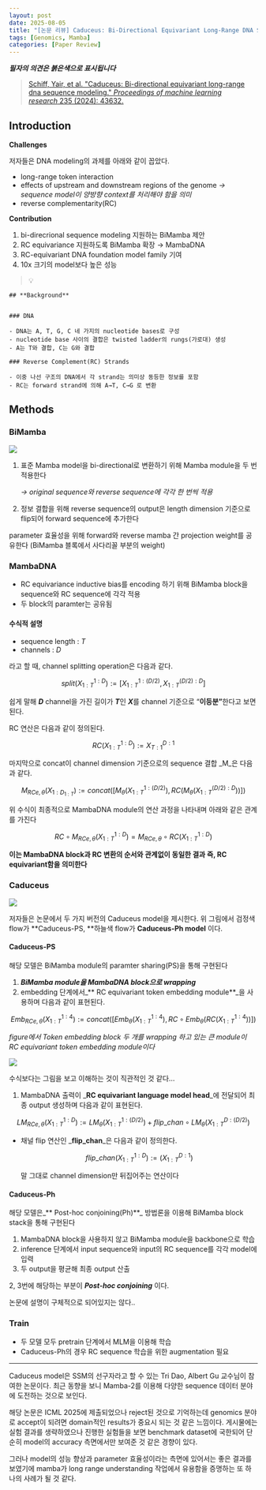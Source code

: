 ```yaml
---
layout: post
date: 2025-08-05
title: "[논문 리뷰] Caduceus: Bi-Directional Equivariant Long-Range DNA Sequence Modeling"
tags: [Genomics, Mamba]
categories: [Paper Review]
---
```


<span class="notion-red">_**필자의 의견은 붉은색으로 표시됩니다**_</span>


> [Schiff, Yair, et al. "Caduceus: Bi-directional equivariant long-range dna sequence modeling." ](https://pmc.ncbi.nlm.nih.gov/articles/PMC12189541/)[_Proceedings of machine learning research_](https://pmc.ncbi.nlm.nih.gov/articles/PMC12189541/)[ 235 (2024): 43632.](https://pmc.ncbi.nlm.nih.gov/articles/PMC12189541/)



## Introduction


**Challenges**


저자들은 DNA modeling의 과제를 아래와 같이 꼽았다.

- long-range token interaction
- effects of upstream and downstream regions of the genome 
_→ sequence model이 양방향 context를 처리해야 함을 의미_
- reverse complementarity(RC)

**Contribution**

1. bi-direcrional sequence modeling 지원하는 BiMamba 제안
1. RC equivariance 지원하도록 BiMamba 확장 → MambaDNA
1. RC-equivariant DNA foundation model family 기여
1. 10x 크기의 model보다 높은 성능

> 💡 


	## **Background**


	### DNA

	- DNA는 A, T, G, C 네 가지의 nucleotide bases로 구성
	- nucleotide base 사이의 결합은 twisted ladder의 rungs(가로대) 생성
	- A는 T와 결합, C는 G와 결합

	### Reverse Complement(RC) Strands

	- 이중 나선 구조의 DNA에서 각 strand는 의미상 동등한 정보를 포함
	- RC는 forward strand에 의해 A→T, C→G 로 변환


## Methods



### BiMamba


![](https://prod-files-secure.s3.us-west-2.amazonaws.com/542b861c-36a8-4051-84e5-8804b6728dba/2c247d59-7815-4980-99f0-8f0d21f445a7/image.png?X-Amz-Algorithm=AWS4-HMAC-SHA256&X-Amz-Content-Sha256=UNSIGNED-PAYLOAD&X-Amz-Credential=ASIAZI2LB466RJ74UTFY%2F20251013%2Fus-west-2%2Fs3%2Faws4_request&X-Amz-Date=20251013T100113Z&X-Amz-Expires=3600&X-Amz-Security-Token=IQoJb3JpZ2luX2VjEJn%2F%2F%2F%2F%2F%2F%2F%2F%2F%2FwEaCXVzLXdlc3QtMiJIMEYCIQC8yeJ1lgwNHIoyZctGScYg8AlS%2FGxSEDIrIW3PNUnLfgIhAM0tmpw5HxhoWxnTIxytuCPN5KmBngB5rL4Ko5wRYXmAKv8DCEIQABoMNjM3NDIzMTgzODA1IgytND3n7rtPC42XZVEq3ANkD%2BvqW8LIxF2h3v4ZG2caLUTovMb%2FtEaO2p%2BrCdEOyXngvD0LG7NwzFmTRjhbXGIFuVklyERY5nG8Z7u6%2BZw4HL6AT8bMpcq89OoEn%2FrUljPLDuZIOyTPysw45ur6kc6Q1h7GgOqwaFptNLz1rq981FF3iVUTomqCfESBb9tMaQZ9PfQ7i11mB34b8rda0E6uSUDhtCBsj693BvdScLSHK7qSgcdR4mmndy1%2FJMQX%2F%2FOuSKWxp%2FkQDFjddo5UrucAy2DPhs4VC1TPuojYf3Kwxc9tQpNg0oWaTWGqXOkutq2AVRbQ0SQa5xuSDYN0VgzblqYl2hUuCeUlHN93G%2FuOhHRg%2BJH4jIh94bNqybM9PHj58f9bTq0QYZti1C59%2FwUEOM6F%2BtU2BW3LdPgtHztEGsz5z4NNJkxogDLk%2FX%2BISQFzSCGqXCwpsvwQj3KCM9LRt7KP6u8IqzqJ22TRqK4Da4D%2BOmlxsqKbhxeHFypBTjZBqZGVK14O3q%2FUL%2F8NOYICz4ORbM4DaGGdzrnW0jlm5PoUKUbTMERpQ3l3CwMokHory%2By8qI%2Bjak6BFxfrMkPCxXXWWAryMc9s4sZe2I%2BZmJVTjD4929huEUToH5KvDbI0kHCdSht30EaPfzCzgrPHBjqkAceXoHrhilqXIxQeqgZGuvpbX8MUK%2FpaJhZSN7RZ1rH0ADl414GH98XWVqzgdsSAbw3YcqR92vIstl0mX9wyvuPD66z3Cd5Lb%2F7p0KxDoyXiHmqb3WXUudNNrCF4Rbg5qmwnUw9%2BJjlaX1XMOHzEw%2BNn%2BrQNBi5bgR4aDWwpJKyE8rWaHwIwkixj6n6NA3hxL5hvZywSySlgwcVfExhzNTJ1vGS8&X-Amz-Signature=0d1eacacc338847d1e31ecdef8cd1ee72bbcba6401297057e5e1eeb657581422&X-Amz-SignedHeaders=host&x-amz-checksum-mode=ENABLED&x-id=GetObject)

1. 표준 Mamba model을 bi-directional로 변환하기 위해 Mamba module을 두 번 적용한다

	_→ original sequence와 reverse sequence에 각각 한 번씩 적용_

1. 정보 결합을 위해 reverse sequence의 output은 length dimension 기준으로 flip되어 forward sequence에 추가한다

parameter 효율성을 위해 forward와 reverse mamba 간 projection weight를 공유한다 (BiMamba 블록에서 사다리꼴 부분의 weight)



### MambaDNA

- RC equivariance inductive bias를 encoding 하기 위해 BiMamba block을 sequence와 RC sequence에 각각 적용
- 두 block의 paramter는 공유됨


#### 수식적 설명

- sequence length : _T_
- channels : _D_

라고 할 때,  channel splitting operation은 다음과 같다.


$$
split(X^{1:D}_{1:T}):=[X^{1:(D/2)}_{1:T},X^{(D/2):D}_{1:T}]
$$


<span class="notion-red">쉽게 말해 </span><span class="notion-red">_**D**_</span><span class="notion-red"> channel을 가진 길이가 </span><span class="notion-red">_**T**_</span><span class="notion-red">인 </span><span class="notion-red">_**X**_</span><span class="notion-red">를 channel 기준으로 “</span><span class="notion-red">**이등분”**</span><span class="notion-red">한다고 보면 된다.</span>


RC 연산은 다음과 같이 정의된다.


$$
RC(X^{1:D}_{1:T}):=X^{D:1}_{T:1}
$$


마지막으로 concat이 channel dimension 기준으로의 sequence 결합 _M_은 다음과 같다.


$$
M_{RCe,\theta}(X_{1:D_{1:T}}):=concat([M_{\theta}(X^{1:(D/2)}_{1:T}),RC(M_{\theta}(X^{(D/2):D}_{1:T}))])
$$


위 수식이 최종적으로 MambaDNA module의 연산 과정을 나타내며 아래와 같은 관계를 가진다


$$
RC\circ M_{RCe,\theta}(X^{1:D}_{1:T}) = M_{RCe,\theta} \circ RC(X^{1:D}_{1:T})
$$


**이는 MambaDNA block과 RC 변환의 순서와 관계없이 동일한 결과 즉, RC equivariant함을 의미한다**



### Caduceus


![](https://prod-files-secure.s3.us-west-2.amazonaws.com/542b861c-36a8-4051-84e5-8804b6728dba/f94a60d7-8145-473b-aef9-7c68d3ec604a/image.png?X-Amz-Algorithm=AWS4-HMAC-SHA256&X-Amz-Content-Sha256=UNSIGNED-PAYLOAD&X-Amz-Credential=ASIAZI2LB466RJ74UTFY%2F20251013%2Fus-west-2%2Fs3%2Faws4_request&X-Amz-Date=20251013T100113Z&X-Amz-Expires=3600&X-Amz-Security-Token=IQoJb3JpZ2luX2VjEJn%2F%2F%2F%2F%2F%2F%2F%2F%2F%2FwEaCXVzLXdlc3QtMiJIMEYCIQC8yeJ1lgwNHIoyZctGScYg8AlS%2FGxSEDIrIW3PNUnLfgIhAM0tmpw5HxhoWxnTIxytuCPN5KmBngB5rL4Ko5wRYXmAKv8DCEIQABoMNjM3NDIzMTgzODA1IgytND3n7rtPC42XZVEq3ANkD%2BvqW8LIxF2h3v4ZG2caLUTovMb%2FtEaO2p%2BrCdEOyXngvD0LG7NwzFmTRjhbXGIFuVklyERY5nG8Z7u6%2BZw4HL6AT8bMpcq89OoEn%2FrUljPLDuZIOyTPysw45ur6kc6Q1h7GgOqwaFptNLz1rq981FF3iVUTomqCfESBb9tMaQZ9PfQ7i11mB34b8rda0E6uSUDhtCBsj693BvdScLSHK7qSgcdR4mmndy1%2FJMQX%2F%2FOuSKWxp%2FkQDFjddo5UrucAy2DPhs4VC1TPuojYf3Kwxc9tQpNg0oWaTWGqXOkutq2AVRbQ0SQa5xuSDYN0VgzblqYl2hUuCeUlHN93G%2FuOhHRg%2BJH4jIh94bNqybM9PHj58f9bTq0QYZti1C59%2FwUEOM6F%2BtU2BW3LdPgtHztEGsz5z4NNJkxogDLk%2FX%2BISQFzSCGqXCwpsvwQj3KCM9LRt7KP6u8IqzqJ22TRqK4Da4D%2BOmlxsqKbhxeHFypBTjZBqZGVK14O3q%2FUL%2F8NOYICz4ORbM4DaGGdzrnW0jlm5PoUKUbTMERpQ3l3CwMokHory%2By8qI%2Bjak6BFxfrMkPCxXXWWAryMc9s4sZe2I%2BZmJVTjD4929huEUToH5KvDbI0kHCdSht30EaPfzCzgrPHBjqkAceXoHrhilqXIxQeqgZGuvpbX8MUK%2FpaJhZSN7RZ1rH0ADl414GH98XWVqzgdsSAbw3YcqR92vIstl0mX9wyvuPD66z3Cd5Lb%2F7p0KxDoyXiHmqb3WXUudNNrCF4Rbg5qmwnUw9%2BJjlaX1XMOHzEw%2BNn%2BrQNBi5bgR4aDWwpJKyE8rWaHwIwkixj6n6NA3hxL5hvZywSySlgwcVfExhzNTJ1vGS8&X-Amz-Signature=2e4a4666906b5bc1e9f06f2d66bcb840083304160ba53e2a586e00f7dbf1e0be&X-Amz-SignedHeaders=host&x-amz-checksum-mode=ENABLED&x-id=GetObject)


저자들은 논문에서 두 가지 버전의 Caduceus model을 제시한다. 위 그림에서 검정색 flow가 **Caduceus-PS, **하늘색 flow가 **Caduceus-Ph model** 이다.



#### Caduceus-PS


해당 모델은 BiMamba module의 paramter sharing(PS)을 통해 구현된다

1. _**BiMamba module을 MambaDNA block으로 wrapping**_
1. embedding 단계에서_** RC equivariant token embedding module**_을 사용하며 다음과 같이 표현된다.

$$
Emb_{RCe,\theta}(X^{1:4}_{1:T}):=concat([Emb_{\theta}(X^{1:4}_{1:T}),RC \circ Emb_{\theta}(RC(X^{1:4}_{1:T}))])
$$


_figure에서 Token embedding block 두 개를 wrapping 하고 있는 큰 module이 RC equivariant token embedding module이다_


![](https://prod-files-secure.s3.us-west-2.amazonaws.com/542b861c-36a8-4051-84e5-8804b6728dba/b175e4da-71eb-4e91-8c23-a06dabe673c9/image.png?X-Amz-Algorithm=AWS4-HMAC-SHA256&X-Amz-Content-Sha256=UNSIGNED-PAYLOAD&X-Amz-Credential=ASIAZI2LB466RJ74UTFY%2F20251013%2Fus-west-2%2Fs3%2Faws4_request&X-Amz-Date=20251013T100113Z&X-Amz-Expires=3600&X-Amz-Security-Token=IQoJb3JpZ2luX2VjEJn%2F%2F%2F%2F%2F%2F%2F%2F%2F%2FwEaCXVzLXdlc3QtMiJIMEYCIQC8yeJ1lgwNHIoyZctGScYg8AlS%2FGxSEDIrIW3PNUnLfgIhAM0tmpw5HxhoWxnTIxytuCPN5KmBngB5rL4Ko5wRYXmAKv8DCEIQABoMNjM3NDIzMTgzODA1IgytND3n7rtPC42XZVEq3ANkD%2BvqW8LIxF2h3v4ZG2caLUTovMb%2FtEaO2p%2BrCdEOyXngvD0LG7NwzFmTRjhbXGIFuVklyERY5nG8Z7u6%2BZw4HL6AT8bMpcq89OoEn%2FrUljPLDuZIOyTPysw45ur6kc6Q1h7GgOqwaFptNLz1rq981FF3iVUTomqCfESBb9tMaQZ9PfQ7i11mB34b8rda0E6uSUDhtCBsj693BvdScLSHK7qSgcdR4mmndy1%2FJMQX%2F%2FOuSKWxp%2FkQDFjddo5UrucAy2DPhs4VC1TPuojYf3Kwxc9tQpNg0oWaTWGqXOkutq2AVRbQ0SQa5xuSDYN0VgzblqYl2hUuCeUlHN93G%2FuOhHRg%2BJH4jIh94bNqybM9PHj58f9bTq0QYZti1C59%2FwUEOM6F%2BtU2BW3LdPgtHztEGsz5z4NNJkxogDLk%2FX%2BISQFzSCGqXCwpsvwQj3KCM9LRt7KP6u8IqzqJ22TRqK4Da4D%2BOmlxsqKbhxeHFypBTjZBqZGVK14O3q%2FUL%2F8NOYICz4ORbM4DaGGdzrnW0jlm5PoUKUbTMERpQ3l3CwMokHory%2By8qI%2Bjak6BFxfrMkPCxXXWWAryMc9s4sZe2I%2BZmJVTjD4929huEUToH5KvDbI0kHCdSht30EaPfzCzgrPHBjqkAceXoHrhilqXIxQeqgZGuvpbX8MUK%2FpaJhZSN7RZ1rH0ADl414GH98XWVqzgdsSAbw3YcqR92vIstl0mX9wyvuPD66z3Cd5Lb%2F7p0KxDoyXiHmqb3WXUudNNrCF4Rbg5qmwnUw9%2BJjlaX1XMOHzEw%2BNn%2BrQNBi5bgR4aDWwpJKyE8rWaHwIwkixj6n6NA3hxL5hvZywSySlgwcVfExhzNTJ1vGS8&X-Amz-Signature=a4afa270a2603651579158e807daebb5bc93572f37d0da139ded1bac619d102d&X-Amz-SignedHeaders=host&x-amz-checksum-mode=ENABLED&x-id=GetObject)


<span class="notion-red">수식보다는 그림을 보고 이해하는 것이 직관적인 것 같다…</span>

1. MambaDNA 출력이 _**RC equivariant language model head**_에 전달되어 최종 output 생성하며 다음과 같이 표현된다.

$$
LM_{RCe,\theta}(X^{1:D}_{1:T}):= LM_{\theta}(X^{1:(D/2)}_{1:T})+flip\_chan\circ LM_{\theta}(X^{D:(D/2)}_{1:T})
$$

- 채널 flip 연산인 _**flip\_chan**_은 다음과 같이 정의한다.

	$$
	flip\_chan(X^{1:D}_{1:T}):=(X^{D:1}_{1:T})
	$$


	말 그대로 channel dimension만 뒤집어주는 연산이다



#### Caduceus-Ph


해당 모델은_** Post-hoc conjoining(Ph)**_ 방법론을 이용해 BiMamba block stack을 통해 구현된다

1. MambaDNA block을 사용하지 않고 BiMamba module을 backbone으로 학습
1. inference 단계에서 input sequence와 input의 RC sequence를 각각 model에 입력
1. 두 output을 평균해 최종 output 산출

2, 3번에 해당하는 부분이 _**Post-hoc conjoining**_ 이다.


<span class="notion-red">논문에 설명이 구체적으로 되어있지는 않다..</span>



### Train

- 두 모델 모두 pretrain 단계에서 MLM을 이용해 학습
- Caduceus-Ph의 경우 RC sequence 학습을 위한 augmentation 필요

---


<span class="notion-red">Caduceus model은 SSM의 선구자라고 할 수 있는 Tri Dao, Albert Gu 교수님이 참여한 논문이다. 최근 동향을 보니 Mamba-2를 이용해 다양한 sequence 데이터 분야에 도전하는 것으로 보인다.</span>


<span class="notion-red">해당 논문은 ICML 2025에 제출되었으나 reject된 것으로 기억하는데 genomics 분야로 accept이 되려면 domain적인 results가 중요시 되는 것 같은 느낌이다. 게시물에는 실험 결과를 생략하였으나 진행한 실험들을 보면 benchmark dataset에 국한되어 단순히 model의 accuracy 측면에서만 보여준 것 같은 경향이 있다.</span>


<span class="notion-red">그러나 model의 성능 향상과 parameter 효율성이라는 측면에 있어서는 좋은 결과를 보였기에 mamba가 long range understanding 작업에서 유용함을 증명하는 또 하나의 사례가 될 것 같다.</span>

